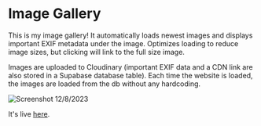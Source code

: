 # Image Gallery
This is my image gallery! It automatically loads newest images and displays important EXIF metadata under the image. Optimizes loading to reduce image sizes, but clicking will link to the full size image. 

Images are uploaded to Cloudinary (important EXIF data and a CDN link are also stored in a Supabase database table). Each time the website is loaded, the images are loaded from the db without any hardcoding. 

![Screenshot 12/8/2023](https://www.hugohu.me/ImageGallery.jpg)

It's live [here](https://corgis.cyou).
